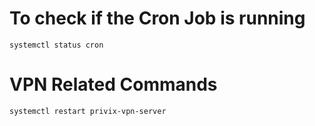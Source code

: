 # To check if the Cron Job is running
```
systemctl status cron
```

# VPN Related Commands
```
systemctl restart privix-vpn-server
